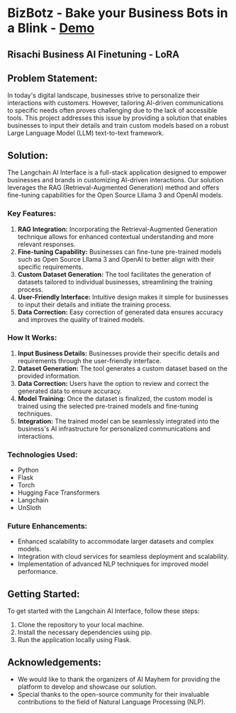 # BizBotz - Bake your Business Bots in a Blink - [Demo](https://www.loom.com/share/7e46bce71ab64539bac3f1c39a6b27cf?sid=a358d35f-3d2d-4011-b42c-c8ef290d069d)
## Risachi Business AI Finetuning - LoRA
## Problem Statement:
In today's digital landscape, businesses strive to personalize their interactions with customers. However, tailoring AI-driven communications to specific needs often proves challenging due to the lack of accessible tools. This project addresses this issue by providing a solution that enables businesses to input their details and train custom models based on a robust Large Language Model (LLM) text-to-text framework.

## Solution:
The Langchain AI Interface is a full-stack application designed to empower businesses and brands in customizing AI-driven interactions. Our solution leverages the RAG (Retrieval-Augmented Generation) method and offers fine-tuning capabilities for the Open Source Lllama 3 and OpenAI models.

### Key Features:
1. **RAG Integration:** Incorporating the Retrieval-Augmented Generation technique allows for enhanced contextual understanding and more relevant responses.
2. **Fine-tuning Capability:** Businesses can fine-tune pre-trained models such as Open Source Lllama 3 and OpenAI to better align with their specific requirements.
3. **Custom Dataset Generation:** The tool facilitates the generation of datasets tailored to individual businesses, streamlining the training process.
4. **User-Friendly Interface:** Intuitive design makes it simple for businesses to input their details and initiate the training process.
5. **Data Correction:** Easy correction of generated data ensures accuracy and improves the quality of trained models.

### How It Works:
1. **Input Business Details:** Businesses provide their specific details and requirements through the user-friendly interface.
2. **Dataset Generation:** The tool generates a custom dataset based on the provided information.
3. **Data Correction:** Users have the option to review and correct the generated data to ensure accuracy.
4. **Model Training:** Once the dataset is finalized, the custom model is trained using the selected pre-trained models and fine-tuning techniques.
5. **Integration:** The trained model can be seamlessly integrated into the business's AI infrastructure for personalized communications and interactions.

### Technologies Used:
- Python
- Flask
- Torch
- Hugging Face Transformers
- Langchain
- UnSloth

### Future Enhancements:
- Enhanced scalability to accommodate larger datasets and complex models.
- Integration with cloud services for seamless deployment and scalability.
- Implementation of advanced NLP techniques for improved model performance.

## Getting Started:
To get started with the Langchain AI Interface, follow these steps:
1. Clone the repository to your local machine.
2. Install the necessary dependencies using pip.
3. Run the application locally using Flask.

## Acknowledgements:
- We would like to thank the organizers of AI Mayhem for providing the platform to develop and showcase our solution.
- Special thanks to the open-source community for their invaluable contributions to the field of Natural Language Processing (NLP).